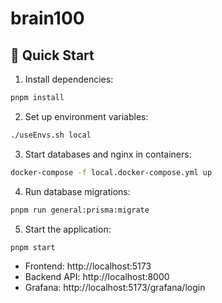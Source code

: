 # brain100

## 🚀 Quick Start

1. Install dependencies:
```bash
pnpm install
```

2. Set up environment variables:
```bash
./useEnvs.sh local
```

3. Start databases and nginx in containers:
```bash
docker-compose -f local.docker-compose.yml up
```

4. Run database migrations:
```bash
pnpm run general:prisma:migrate
```

5. Start the application:
```bash
pnpm start
```


- Frontend: http://localhost:5173  
- Backend API: http://localhost:8000  
- Grafana: http://localhost:5173/grafana/login  
